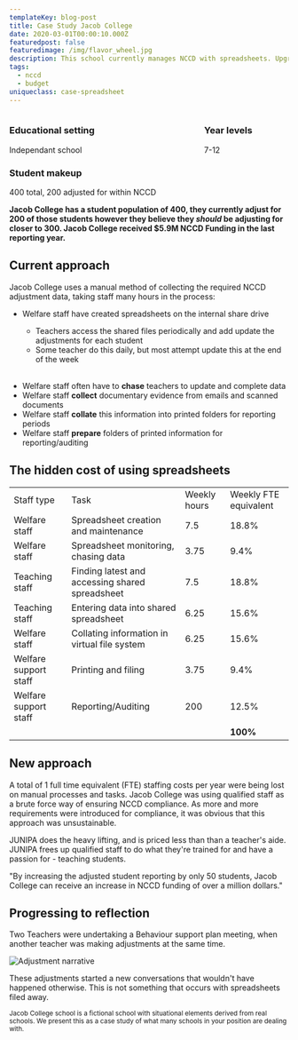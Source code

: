 ```yaml
---
templateKey: blog-post
title: Case Study Jacob College
date: 2020-03-01T00:00:10.000Z
featuredpost: false
featuredimage: /img/flavor_wheel.jpg
description: This school currently manages NCCD with spreadsheets. Upgrading to an NCCD tool was an option  welfare staff.
tags:
  - nccd
  - budget
uniqueclass: case-spreadsheet
---
```


<div class="columns has-margin-top-0 has-margin-bottom-30 has-background-light has-padding-20">
  <div class="column">  
    <h3> Educational setting </h3>
    Independant school

  <h3> Student makeup </h3>
    400 total, 200 adjusted for within NCCD

  </div>
  <div class="column">
  <h3>Year levels</h3>  
  7-12
  </div>  
</div>

**Jacob College has a student population of 400, they currently adjust for 200 of those students however they believe they _should_ be adjusting for closer to 300. Jacob College received \$5.9M NCCD Funding in the last reporting year.**

## Current approach

Jacob College uses a manual method of collecting the required NCCD adjustment data, taking staff many hours in the process:

- Welfare staff have created spreadsheets on the internal share drive

  - Teachers access the shared files periodically and add update the adjustments for each student
  - Some teacher do this daily, but most attempt update this at the end of the week <br><br>

* Welfare staff often have to **chase** teachers to update and complete data
* Welfare staff **collect** documentary evidence from emails and scanned documents
* Welfare staff **collate** this information into printed folders for reporting periods
* Welfare staff **prepare** folders of printed information for reporting/auditing

## The hidden cost of using spreadsheets

 <table class="budget-summary has-margin-top-50 has-margin-bottom-50">    
    <tr class="has-background-dark has-text-light">
      <td>Staff type</td>
      <td>Task</td>
      <td>Weekly hours</td>
      <td>Weekly FTE equivalent</td>
    </tr>
    <tr>
      <td>Welfare staff </td>
      <td>Spreadsheet creation and maintenance</td>      
      <td>7.5</td>      
      <td>18.8%</td>
    </tr>
    <tr>
      <td>Welfare staff </td>
      <td>Spreadsheet monitoring, chasing data</td>      
      <td>3.75</td>      
      <td>9.4%</td>
    </tr>
    <tr>
      <td>Teaching staff</td>
      <td>Finding latest and accessing shared spreadsheet</td>      
      <td>7.5</td>
      <td>18.8%</td>
    </tr>
    <tr>
      <td>Teaching staff</td>
      <td>Entering data into shared spreadsheet</td>      
      <td>6.25</td>
      <td>15.6%</td>
    </tr>
     <tr>
     <td>Welfare staff</td>      
      <td>Collating information in virtual file system</td>      
      <td>6.25</td>
      <td>15.6%</td>
    </tr>
    <tr>
     <td>Welfare support staff</td>      
      <td>Printing and filing</td>      
      <td>3.75</td>
      <td>9.4%</td>
    </tr>
  <tr>
     <td>Welfare support staff</td>      
      <td>Reporting/Auditing</td>            
      <td>200</td>
      <td>12.5%</td>
    </tr>    
  <tr>
      <td></td>
      <td></td>                  
      <td></td>      
      <td><strong>100%</strong></td>
    </tr>        
</table>

<div class="has-text-info has-margin-bottom-30">
  <h2 class="has-text-info">New approach</h2>

<p>A total of 1 full time equivalent (FTE) staffing costs per year were being lost on manual processes and tasks. Jacob College was using qualified staff as a brute force way of ensuring NCCD compliance. As more and more requirements were introduced for compliance, it was obvious that this approach was unsustainable.</p>

<p>JUNIPA does the heavy lifting, and is priced less than than a teacher's aide. JUNIPA frees up qualified staff to do what they're trained for and have a passion for - teaching students.</p>

<p class="message message-body"> "By increasing the adjusted student reporting by only 50 students, Jacob College can receive an increase in NCCD funding of over a million dollars." </p>

## Progressing to reflection

<p>Two Teachers were undertaking a Behaviour support plan meeting, when another teacher was making adjustments at the same time.</p>

<div class="has-text-centered">

![Adjustment narrative](/img/adjustment-narrative-slider.gif "Adjustment narrative")

</div>

<p>These adjustments started a new conversations that wouldn't have happened otherwise. This is not something that occurs with spreadsheets filed away. </p>

</div>

<small>Jacob College school is a fictional school with situational elements derived from real schools. We present this as a case study of what many schools in your position are dealing with.</small>
